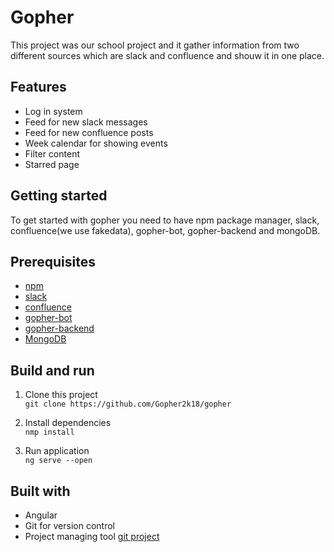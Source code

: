 # Gopher

This project was our school project and it gather information from two different sources which are slack and confluence and shouw it in one place.

## Features
* Log in system
* Feed for new slack messages
* Feed for new confluence posts
* Week calendar for showing events
* Filter content
* Starred page

## Getting started
To get started with gopher you need to have npm package manager, slack, confluence(we use fakedata), gopher-bot, gopher-backend and mongoDB.

## Prerequisites
* [npm](https://www.npmjs.com/get-npm)
* [slack](https://slack.com/)
* [confluence](https://www.atlassian.com/software/confluence)
* [gopher-bot](https://github.com/Gopher2k18/gopher-bot)
* [gopher-backend](https://github.com/Gopher2k18/gopher-backend)
* [MongoDB](https://www.mongodb.com/)

## Build and run

1. Clone this project \
`git clone https://github.com/Gopher2k18/gopher`

2. Install dependencies \
`nmp install`

3. Run application \
 `ng serve --open`

## Built with
 * Angular
 * Git for version control
 * Project managing tool [git project](https://github.com/Gopher2k18/gopher/projects/1)
 
 

